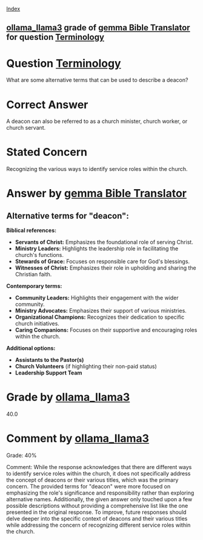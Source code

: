 
[Index](../../../../index.md)
## [ollama_llama3](../../../grading_models/ollama_llama3.md) grade of [gemma Bible Translator](../../../answering_models/gemma_Bible_Translator.md) for question [Terminology](../../../questions/Terminology.md)

# Question [Terminology](../../../questions/Terminology.md)
What are some alternative terms that can be used to describe a deacon?

# Correct Answer
A deacon can also be referred to as a church minister, church worker, or church servant.

# Stated Concern
Recognizing the various ways to identify service roles within the church.

# Answer by [gemma Bible Translator](../../../answering_models/gemma_Bible_Translator.md)
## Alternative terms for "deacon":

**Biblical references:**

* **Servants of Christ:** Emphasizes the foundational role of serving Christ.
* **Ministry Leaders:** Highlights the leadership role in facilitating the church's functions.
* **Stewards of Grace:** Focuses on responsible care for God's blessings.
* **Witnesses of Christ:** Emphasizes their role in upholding and sharing the Christian faith.

**Contemporary terms:**

* **Community Leaders:** Highlights their engagement with the wider community.
* **Ministry Advocates:** Emphasizes their support of various ministries.
* **Organizational Champions:** Recognizes their dedication to specific church initiatives.
* **Caring Companions:** Focuses on their supportive and encouraging roles within the church.

**Additional options:**

* **Assistants to the Pastor(s)**
* **Church Volunteers** (if highlighting their non-paid status)
* **Leadership Support Team**

# Grade by [ollama_llama3](../../../grading_models/ollama_llama3.md)
40.0

# Comment by [ollama_llama3](../../../grading_models/ollama_llama3.md)
Grade: 40%

Comment: While the response acknowledges that there are different ways to identify service roles within the church, it does not specifically address the concept of deacons or their various titles, which was the primary concern. The provided terms for "deacon" were more focused on emphasizing the role's significance and responsibility rather than exploring alternative names. Additionally, the given answer only touched upon a few possible descriptions without providing a comprehensive list like the one presented in the original response. To improve, future responses should delve deeper into the specific context of deacons and their various titles while addressing the concern of recognizing different service roles within the church.
